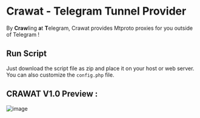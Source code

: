 # Crawat - Telegram Tunnel Provider

By **Craw**ling **a**t **T**elegram, Crawat provides Mtproto proxies for you outside of Telegram !

## Run Script
Just download the script file as zip and place it on your host or web server.
You can also customize the `config.php` file.

## CRAWAT V1.0 Preview :
![image](https://github.com/sepsoh/crawat/assets/87861266/92bc6f50-291a-4b5d-afdc-33f417fe471f)


